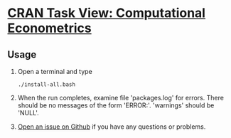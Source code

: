 # [CRAN Task View: Computational Econometrics](http://cran.r-project.org/web/views/Econometrics.html)

## Usage

1. Open a terminal and type

	```
	./install-all.bash
	```
1. When the run completes, examine file 'packages.log' for errors. There should be no messages of the form 'ERROR:'. 'warnings' should be 'NULL'.
1. [Open an issue on Github](https://github.com/znmeb/Computational-Journalism-Publishers-Workbench/issues/new) if you have any questions or problems.
